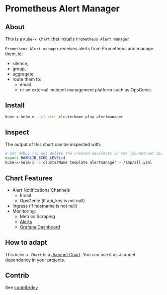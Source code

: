 # Prometheus Alert Manager


## About
This is a `Kube-x Chart` that installs `Prometheus Alert manager`.

`Prometheus Alert manager` receives alerts from Prometheus
and manage them, ie:
* silence, 
* group,
* aggregate
* route them to:
  * email
  * or an external incident management platform such as OpsGenie.

## Install

```bash
kube-x-helm-x --cluster clusterName play alertmanager
```

## Inspect

The output of this chart can be inspected with:
```bash
# set debug (to not delete the created manifests in the jsonnet/out directory)
export BASHLIB_ECHO_LEVEL=4
kube-x-helm-x -c clusterName template alertmanager > /tmp/all.yaml
```

## Chart Features

* Alert Notifications Channels
  * Email 
  * OpsGenie (if api_key is not null)
* Ingress (if hostname is not null)
* Monitoring:
  * Metrics Scraping 
  * [Alerts](https://runbooks.prometheus-operator.dev/runbooks/alertmanager/)
  * [Grafana Dashboard](https://monitoring.mixins.dev/alertmanager/#dashboards)

## How to adapt 

This `Kube-x Chart` is a [Jsonnet Chart](../../../docs/bin/kube-x-helm-x.md#what-is-a-jsonnet-kube-x-chart). 
You can use it as Jsonnet dependency in your projects.

## Contrib

See [contrib/dev](contrib.md)

